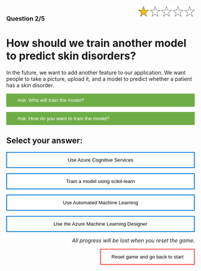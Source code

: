 <style>
.button  {
  color: white;
  width: 100%;
  padding: 8px 28px;
  background-color: #70AD47;
  transition-duration: 0.4s;
  text-align: left;
  border: 2px solid #70AD47;
}
.button:hover  {
  background-color: #507E32;
  color: white; 
  border: 2px solid #507E32;
}
.answerbutton  {
  border: 2px solid #0078D4;
  color: black;
  width: 100%;
  padding: 12px 28px;
  background-color: white;
  border: 2px solid #0078D4;
  transition-duration: 0.4s;
}
.answerbutton:hover  {
  background-color: #0078D4;
  color: white; 
  border: 2px solid #0078D4;
}
.resetbutton  {
  border: none;
  color: black;
  float: right;
  padding: 12px 28px;
  background-color: white;
  border: 2px solid #f44336;
  transition-duration: 0.4s;
}
.resetbutton:hover  {
  background-color: #f44336;
  color: white; 
  border: 2px solid #f44336;
}
</style>

<img style="float: right;width:30%;" src="./media/1-points.png">

### Question 2/5

# How should we train another model to predict skin disorders?

In the future, we want to add another feature to our application. We want people to take a picture, upload it, and a model to predict whether a patient has a skin disorder. 

<button class="button" onclick="document.getElementById('id01').style.display='block'">Ask: Who will train the model?</button>

<div id="id01" style="display:none;">
  <p>We do have the team of data scientists... But after asking around, no one seems to have extensive experience with computer vision models. Perhaps we'll hire a computer vision expert, if skin disease detection proves to be a valuable addition to the application.</p>
</div>

<button class="button" onclick="document.getElementById('id02').style.display='block'">Ask: How do you want to train the model?</button>

<div id="id02" style="display:none;">
  <p>The skin detection feature is an idea we want to test. We don't want to spend too much time and effort training a data scientist to develop a computer vision model. We also don't want to minimize the amount of data or computing power needed to training the model.</p>
</div>

## Select your answer:

<button class="answerbutton" onclick="window.location.href='06A';">Use Azure Cognitive Services</button>

<button class="answerbutton" onclick="window.location.href='06B';">Train a model using scikit-learn</button>

<button class="answerbutton" onclick="window.location.href='06B';">Use Automated Machine Learning</button>

<button class="answerbutton" onclick="window.location.href='06B';">Use the Azure Machine Learning Designer</button>

<p style="text-align:right;"><i>All progress will be lost when you reset the game.</i></p>

<button class="resetbutton" onclick="window.location.href='../start-02-training';">Reset game and go back to start</button>


